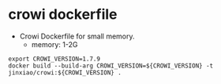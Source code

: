 # crowi dockerfile

- Crowi Dockerfile for small memory.
    - memory: 1-2G

```
export CROWI_VERSION=1.7.9
docker build --build-arg CROWI_VERSION=${CROWI_VERSION} -t jinxiao/crowi:${CROWI_VERSION} .
```
